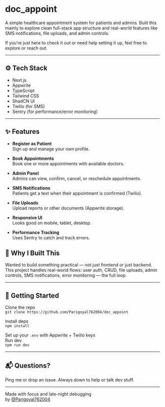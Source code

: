 # doc_appoint

A simple healthcare appointment system for patients and admins. Built this mainly to explore clean full-stack app structure and real-world features like SMS notifications, file uploads, and admin controls.

If you’re just here to check it out or need help setting it up, feel free to explore or reach out.

---

## ⚙️ Tech Stack

- Next.js  
- Appwrite  
- TypeScript  
- Tailwind CSS  
- ShadCN UI  
- Twilio (for SMS)  
- Sentry (for performance/error monitoring)

---

## ✨ Features

- **Register as Patient**  
  Sign up and manage your own profile.

- **Book Appointments**  
  Book one or more appointments with available doctors.

- **Admin Panel**  
  Admins can view, confirm, cancel, or reschedule appointments.

- **SMS Notifications**  
  Patients get a text when their appointment is confirmed (Twilio).

- **File Uploads**  
  Upload reports or other documents (Appwrite storage).

- **Responsive UI**  
  Looks good on mobile, tablet, desktop.

- **Performance Tracking**  
  Uses Sentry to catch and track errors.


## 🧠 Why I Built This

Wanted to build something practical — not just frontend or just backend. This project handles real-world flows: user auth, CRUD, file uploads, admin controls, SMS notifications, error monitoring — the full loop.

---

## 🚀 Getting Started

Clone the repo  
`git clone https://github.com/Parigoyal762004/doc_appoint`

Install deps  
`npm install`

Set up your `.env` with Appwrite + Twilio keys  
Run dev  
`npm run dev`

---

## 📬 Questions?

Ping me or drop an issue. Always down to help or talk dev stuff.

---

Made with focus and late-night debugging  
by [@Parigoyal762004](https://github.com/Parigoyal762004)
